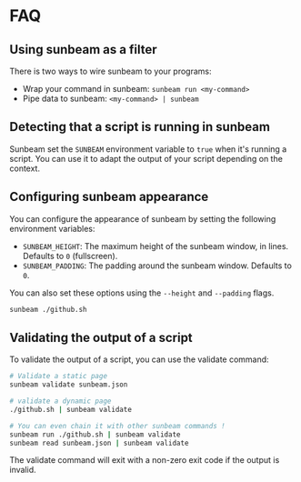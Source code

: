 # FAQ

## Using sunbeam as a filter

There is two ways to wire sunbeam to your programs:

- Wrap your command in sunbeam: `sunbeam run <my-command>`
- Pipe data to sunbeam: `<my-command> | sunbeam`

## Detecting that a script is running in sunbeam

Sunbeam set the `SUNBEAM` environment variable to `true` when it's running a script.
You can use it to adapt the output of your script depending on the context.

## Configuring sunbeam appearance

You can configure the appearance of sunbeam by setting the following environment variables:

- `SUNBEAM_HEIGHT`: The maximum height of the sunbeam window, in lines. Defaults to `0` (fullscreen).
- `SUNBEAM_PADDING`: The padding around the sunbeam window. Defaults to `0`.

You can also set these options using the `--height` and `--padding` flags.

```bash
sunbeam ./github.sh
```

## Validating the output of a script

To validate the output of a script, you can use the validate command:

```bash
# Validate a static page
sunbeam validate sunbeam.json

# validate a dynamic page
./github.sh | sunbeam validate

# You can even chain it with other sunbeam commands !
sunbeam run ./github.sh | sunbeam validate
sunbeam read sunbeam.json | sunbeam validate
```

The validate command will exit with a non-zero exit code if the output is invalid.
